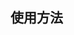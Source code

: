 <!--
 * @Author: YJ
 * @Date: 2020-12-14 16:13:20
 * @
# Description: 静态资源服务器 
 * @FilePath: \nodejs\anydoor\README.md
-->

## 使用方法